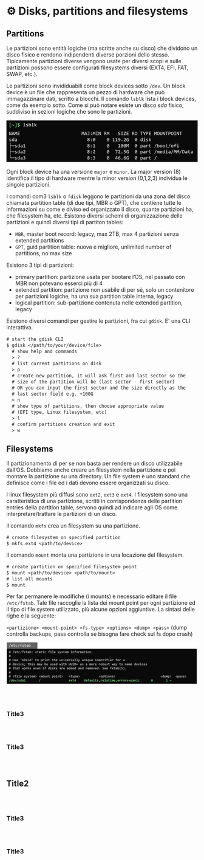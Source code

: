 # ⚙️ Disks, partitions and filesystems

## Partitions

Le partizioni sono entità logiche (ma scritte anche su disco) che dividono un disco fisico 
e rendono indipendenti diverse porzioni dello stesso. Tipicamente partizioni diverse 
vengono  usate per diversi scopi e sulle partizioni possono essere configurati filesystems 
diversi (EXT4, EFI, FAT, SWAP, etc.).

Le partizioni sono invididuabili come block devices sotto `/dev`. Un block device è un file 
che rappresenta un pezzo di hardware che può immagazzinare dati, scritto a blocchi. Il comando 
`lsblk` lista i block devices, come da esempio sotto. Come si può notare esiste un disco 
_sda_ fisico, suddiviso in sezioni logiche che sono le partizioni. 

<img src="../../02_linux_handbook/assets/lsblk.png" width="600"/>

Ogni block device ha una versione `major` e `minor`. La major version (8) identifica il tipo 
di hardware mentre la minor version (0,1,2,3) individua le singole partizioni.

I comandi com3 `lsblk` o `fdisk` leggono le partizioni da una zona del disco chiamata
partition table (di due tipi, MBR o GPT),  che contiene tutte le informazioni su come e diviso
ed organizzato il disco, quante partizioni ha, che filesystem ha, etc. Esistono diversi 
schemi di organizzazione delle partizioni e quindi diversi tipi di partiton tables:
- `MBR`, master boot record: legacy, max 2TB, max 4 partizioni senza extended partitions
- `GPT`, guid partition table: nuova e migliore, unlimited number of partitions, no max size

Esistono 3 tipi di partizioni:
- primary partition: partizione usata per bootare l’OS, nel passato con MBR non potevano 
  esserci più di 4
- extended partition: partizione non usabile di per sè, solo un contenitore per partizioni 
  logiche, ha una sua partition table interna, legacy
- logical partition: sub-partizione contenuta nelle extended partition, legacy


Esistono diversi comandi per gestire le partizioni, fra cui `gdisk`. E' una CLI interattiva.

```shell
# start the gdisk CLI
$ gdisk </path/to/your/device/file>
  # show help and commands
  > ?
  # list current partitions on disk
  > p 
  # create new partition, it will ask first and last sector so the
  # size of the partition will be (last sector - first sector)
  # OR you can input the first sector and the size directly as the 
  # last sector field e.g. +100G
  > n
  # show type of partitions, then choose appropriate value
  # (EFI type, Linux filesystem, etc)
  > l
  # confirm partitions creation and exit
  > w
```

## Filesystems

Il partizionamento di per se non basta per rendere un disco utilizzabile dall’OS. Dobbiamo 
anche creare un filesystem nella partizione e poi montare la partizione su una directory. Un 
file system è uno standard che definisce come i file ed i dati devono essere organizzati 
su disco. 

I linux filesystem più diffusi sono `ext2`, `ext3` e `ext4`. I filesystem sono una
caratteristica di una partizione, scritti in corrispondenza delle partition entries della
partition table, servono quindi ad indicare agli OS come interpretare/trattare le partizioni 
di un disco.

Il comando `mkfs` crea un filesystem su una partizione. 
```shell
# create filesystem on specified partition
$ mkfs.ext4 <path/to/device>
```

Il comando `mount` monta una partizione in una locazione del filesystem.
```shell
# create partition on specified filesystem point
$ mount <path/to/device> <path/to/mount>
# list all mounts
$ mount
```
Per far permanere le modifiche (i mounts) è necessario editare il file `/etc/fstab`. Tale 
file raccoglie la lista dei mount point per ogni partizione ed il tipo di file system 
utilizzato, più alcune opzioni aggiuntive. La sintasi delle righe è la seguente: 

`<partizione> <mount-point> <fs-type> <options> <dump> <pass>` 
(dump controlla backups, pass controlla se bisogna fare check sul fs dopo crash)

<img src="../../02_linux_handbook/assets/fstab.png" width="600"/>

```shell
```

```shell
```

```shell
```

### Title3

```shell
```

```shell
```

```shell
```

### Title3

```shell
```

```shell
```

```shell
```

## Title2

```shell
```

```shell
```

```shell
```

### Title3

```shell
```

```shell
```

```shell
```

### Title3

```shell
```

```shell
```

```shell
```
